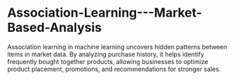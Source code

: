 # Association-Learning---Market-Based-Analysis
Association learning in machine learning uncovers hidden patterns between items in market data. By analyzing purchase history, it helps identify frequently bought together products, allowing businesses to optimize product placement, promotions, and recommendations for stronger sales.
